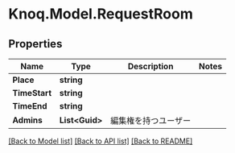 # Knoq.Model.RequestRoom

## Properties

Name | Type | Description | Notes
------------ | ------------- | ------------- | -------------
**Place** | **string** |  | 
**TimeStart** | **string** |  | 
**TimeEnd** | **string** |  | 
**Admins** | **List&lt;Guid&gt;** | 編集権を持つユーザー | 

[[Back to Model list]](../README.md#documentation-for-models) [[Back to API list]](../README.md#documentation-for-api-endpoints) [[Back to README]](../README.md)

